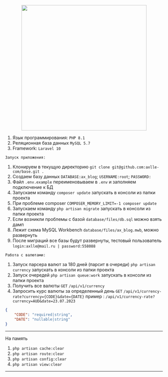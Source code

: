 <p align="center"><a href="https://laravel.com" target="_blank"><img src="https://raw.githubusercontent.com/laravel/art/master/logo-lockup/5%20SVG/2%20CMYK/1%20Full%20Color/laravel-logolockup-cmyk-red.svg" width="400"></a></p>

1. Язык программирования: `PHP 8.1`
2. Реляционная база данных `MySQL 5.7`
3. Framework: `Laravel 10`
```
Запуск приложения:
```
1. Клонируем в текущую директорию `git clone git@github.com:axlle-com/base.git .`
2. Создаем базу данных `DATABASE:ax_blog`; `USERNAME:root`; `PASSWORD:`
3. Файл `.env.example` переименовываем в `.env` и заполняем подключение к БД
4. Запускаем команду `composer update` запускать в консоли из папки проекта
5. При проблеме composer `COMPOSER_MEMORY_LIMIT=-1 composer update`
6. Запускаем команду `php artisan migrate` запускать в консоли из папки проекта
7. Если возникли проблемы с базой `database/files/db.sql` можно взять дамп
8. Лежит схема MySQL Workbench `database/files/ax_blog.mwb`, можно развернуть
9. После миграций все базы будут развернуты, тестовый пользователь `login:axlle@mail.ru | password:558088`

```
Работа с валютами:
```
1. Запуск парсера валют за 180 дней (парсит в очереди) `php artisan currency` запускать в консоли из папки проекта
2. Запуск очередей `php artisan queue:work` запускать в консоли из папки проекта
3. Получить все валюты `GET` `/api/v1/currency`
4. Запросить курс валюты за определенный день `GET` `/api/v1/currency-rate?currency={CODE}&date={DATE}`
   пример : `/api/v1/currency-rate?currency=AUD&date=23.07.2023`
```json
{
    "CODE": "required|string",
    "DATE": "nullable|string"
}
```

---
На память
1. `php artisan cache:clear`
2. `php artisan route:clear`
3. `php artisan config:clear`
4. `php artisan view:clear`
---
